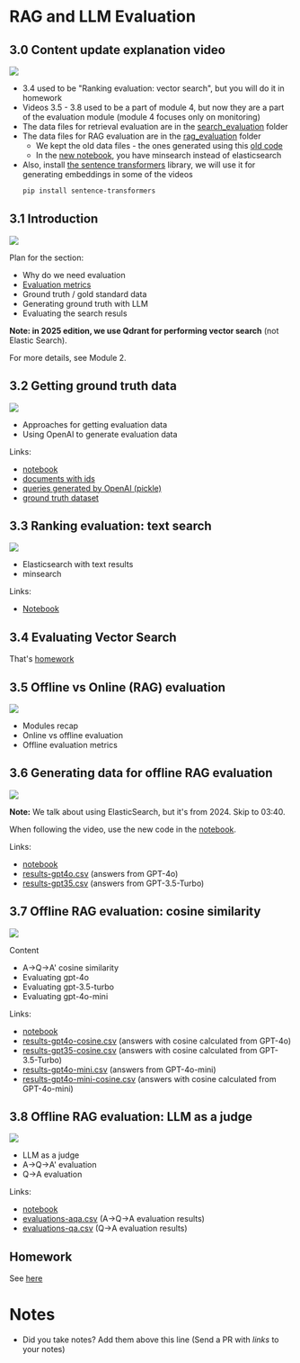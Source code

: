 # RAG and LLM Evaluation  

## 3.0 Content update explanation video


<a href="https://www.youtube.com/watch?v=qiWmCV0Knl0&list=PL3MmuxUbc_hIB4fSqLy_0AfTjVLpgjV3R">
  <img src="https://markdown-videos-api.jorgenkh.no/youtube/qiWmCV0Knl0">
</a>


* 3.4 used to be "Ranking evaluation: vector search", but you will do it in homework
* Videos 3.5 - 3.8 used to be a part of module 4, but now they are a part of the evaluation module (module 4 focuses only on monitoring)
* The data files for retrieval evaluation are in the [search_evaluation](search_evaluation/) folder
* The data files for RAG evaluation are in the [rag_evaluation](rag_evaluation/) folder
  * We kept the old data files - the ones generated using this [old code](../cohorts/2024/04-monitoring/offline-rag-evaluation.ipynb)
  * In the [new notebook](rag_evaluation/offline-rag-evaluation.ipynb), you have minsearch instead of elasticsearch 
* Also, install [the sentence transformers](https://sbert.net/) library, we will use it for generating embeddings in some of the videos
  ```bash
  pip install sentence-transformers
  ```


## 3.1 Introduction

<a href="https://www.youtube.com/watch?v=APMrUnC_dy0&list=PL3MmuxUbc_hIB4fSqLy_0AfTjVLpgjV3R">
  <img src="https://markdown-videos-api.jorgenkh.no/youtube/APMrUnC_dy0">
</a>

Plan for the section:

* Why do we need evaluation
* [Evaluation metrics](search_evaluation/evaluation-metrics.md)
* Ground truth / gold standard data
* Generating ground truth with LLM
* Evaluating the search resuls

**Note: in 2025 edition, we use Qdrant for performing vector search** (not Elastic Search).

For more details, see Module 2.


## 3.2 Getting ground truth data

<a href="https://www.youtube.com/watch?v=bpxi6fKcyLw&list=PL3MmuxUbc_hIB4fSqLy_0AfTjVLpgjV3R">
  <img src="https://markdown-videos-api.jorgenkh.no/youtube/bpxi6fKcyLw">
</a>

* Approaches for getting evaluation data
* Using OpenAI to generate evaluation data

Links:

* [notebook](search_evaluation/ground-truth-data.ipynb)
* [documents with ids](search_evaluation/documents-with-ids.json)
* [queries generated by OpenAI (pickle)](search_evaluation/results.bin)
* [ground truth dataset](search_evaluation/ground-truth-data.csv)


## 3.3 Ranking evaluation: text search

<a href="https://www.youtube.com/watch?v=fdIV4xCsp0c&list=PL3MmuxUbc_hIB4fSqLy_0AfTjVLpgjV3R">
  <img src="https://markdown-videos-api.jorgenkh.no/youtube/fdIV4xCsp0c">
</a>

* Elasticsearch with text results
* minsearch

Links:

* [Notebook](search_evaluation/evaluate-text.ipynb)


## 3.4 Evaluating Vector Search

That's [homework](../cohorts/2025/03-evaluation/homework.md)


## 3.5 Offline vs Online (RAG) evaluation

<a href="https://www.youtube.com/watch?v=yTKGSqkhgI4&list=PL3MmuxUbc_hIB4fSqLy_0AfTjVLpgjV3R">
  <img src="https://markdown-videos-api.jorgenkh.no/youtube/yTKGSqkhgI4">
</a>

* Modules recap
* Online vs offline evaluation
* Offline evaluation metrics 


## 3.6 Generating data for offline RAG evaluation

<a href="https://www.youtube.com/watch?v=yTO5sRw6x78&list=PL3MmuxUbc_hIB4fSqLy_0AfTjVLpgjV3R">
  <img src="https://markdown-videos-api.jorgenkh.no/youtube/yTO5sRw6x78">
</a>

**Note:** We talk about using ElasticSearch, but it's 
from 2024. Skip to 03:40.

When following the video, use the new code in the 
[notebook](rag_evaluation/offline-rag-evaluation.ipynb).

Links:

* [notebook](rag_evaluation/offline-rag-evaluation.ipynb)
* [results-gpt4o.csv](rag_evaluation/data/results-gpt4o.csv) (answers from GPT-4o)
* [results-gpt35.csv](rag_evaluation/data/results-gpt35.csv) (answers from GPT-3.5-Turbo)


## 3.7 Offline RAG evaluation: cosine similarity

<a href="https://www.youtube.com/watch?v=LlXclbD3pms&list=PL3MmuxUbc_hIB4fSqLy_0AfTjVLpgjV3R">
  <img src="https://markdown-videos-api.jorgenkh.no/youtube/LlXclbD3pms">
</a>

Content

* A->Q->A' cosine similarity
* Evaluating gpt-4o
* Evaluating gpt-3.5-turbo
* Evaluating gpt-4o-mini

Links:

* [notebook](rag_evaluation/offline-rag-evaluation.ipynb)
* [results-gpt4o-cosine.csv](rag_evaluation/data/results-gpt4o-cosine.csv) (answers with cosine calculated from GPT-4o)
* [results-gpt35-cosine.csv](rag_evaluation/data/results-gpt35-cosine.csv) (answers with cosine calculated from GPT-3.5-Turbo)
* [results-gpt4o-mini.csv](rag_evaluation/data/results-gpt4o-mini.csv) (answers from GPT-4o-mini)
* [results-gpt4o-mini-cosine.csv](rag_evaluation/data/results-gpt4o-mini-cosine.csv) (answers with cosine calculated from GPT-4o-mini)


## 3.8 Offline RAG evaluation: LLM as a judge

<a href="https://www.youtube.com/watch?v=IB6jePK1s58&list=PL3MmuxUbc_hIB4fSqLy_0AfTjVLpgjV3R">
  <img src="https://markdown-videos-api.jorgenkh.no/youtube/IB6jePK1s58">
</a>

* LLM as a judge
* A->Q->A' evaluation
* Q->A evaluation


Links:

* [notebook](rag_evaluation/offline-rag-evaluation.ipynb)
* [evaluations-aqa.csv](rag_evaluation/data/evaluations-aqa.csv) (A->Q->A evaluation results)
* [evaluations-qa.csv](rag_evaluation/data/evaluations-qa.csv) (Q->A evaluation results)



## Homework

See [here](../cohorts/2025/03-evaluation/homework.md)

# Notes

* Did you take notes? Add them above this line (Send a PR with *links* to your notes)
